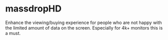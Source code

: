 massdropHD
==========

Enhance the viewing/buying experience for people who are not happy with the limited amount of data on the screen. Especially for 4k+ monitors this is a must.
